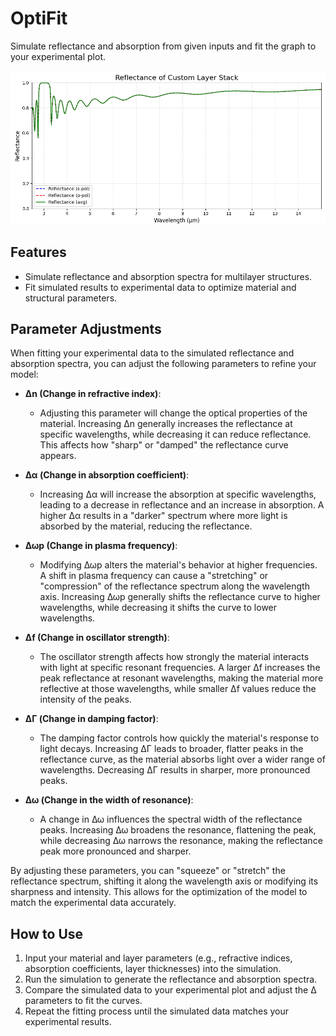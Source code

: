 # OptiFit

Simulate reflectance and absorption from given inputs and fit the graph to your experimental plot.

<p align="center">
  <img src="./examples/example.png" alt="Fitted Reflection Simulation for TiPtAu" width="738">
</p>

## Features

- Simulate reflectance and absorption spectra for multilayer structures.
- Fit simulated results to experimental data to optimize material and structural parameters.

## Parameter Adjustments

When fitting your experimental data to the simulated reflectance and absorption spectra, you can adjust the following parameters to refine your model:

- **Δn (Change in refractive index)**: 
  - Adjusting this parameter will change the optical properties of the material. Increasing Δn generally increases the reflectance at specific wavelengths, while decreasing it can reduce reflectance. This affects how "sharp" or "damped" the reflectance curve appears.
  
- **Δα (Change in absorption coefficient)**:
  - Increasing Δα will increase the absorption at specific wavelengths, leading to a decrease in reflectance and an increase in absorption. A higher Δα results in a "darker" spectrum where more light is absorbed by the material, reducing the reflectance.

- **Δωp (Change in plasma frequency)**:
  - Modifying Δωp alters the material's behavior at higher frequencies. A shift in plasma frequency can cause a "stretching" or "compression" of the reflectance spectrum along the wavelength axis. Increasing Δωp generally shifts the reflectance curve to higher wavelengths, while decreasing it shifts the curve to lower wavelengths.

- **Δf (Change in oscillator strength)**:
  - The oscillator strength affects how strongly the material interacts with light at specific resonant frequencies. A larger Δf increases the peak reflectance at resonant wavelengths, making the material more reflective at those wavelengths, while smaller Δf values reduce the intensity of the peaks.

- **ΔΓ (Change in damping factor)**:
  - The damping factor controls how quickly the material's response to light decays. Increasing ΔΓ leads to broader, flatter peaks in the reflectance curve, as the material absorbs light over a wider range of wavelengths. Decreasing ΔΓ results in sharper, more pronounced peaks.

- **Δω (Change in the width of resonance)**:
  - A change in Δω influences the spectral width of the reflectance peaks. Increasing Δω broadens the resonance, flattening the peak, while decreasing Δω narrows the resonance, making the reflectance peak more pronounced and sharper.

By adjusting these parameters, you can "squeeze" or "stretch" the reflectance spectrum, shifting it along the wavelength axis or modifying its sharpness and intensity. This allows for the optimization of the model to match the experimental data accurately.

## How to Use

1. Input your material and layer parameters (e.g., refractive indices, absorption coefficients, layer thicknesses) into the simulation.
2. Run the simulation to generate the reflectance and absorption spectra.
3. Compare the simulated data to your experimental plot and adjust the Δ parameters to fit the curves.
4. Repeat the fitting process until the simulated data matches your experimental results.
